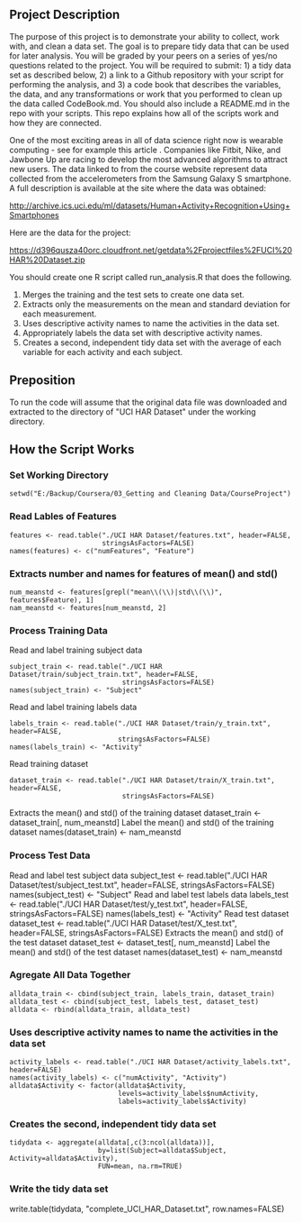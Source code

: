 ## Project Description

The purpose of this project is to demonstrate your ability to collect, work with, and clean a data set. The goal is to prepare tidy data that can be used for later analysis. You will be graded by your peers on a series of yes/no questions related to the project. You will be required to submit: 1) a tidy data set as described below, 2) a link to a Github repository with your script for performing the analysis, and 3) a code book that describes the variables, the data, and any transformations or work that you performed to clean up the data called CodeBook.md. You should also include a README.md in the repo with your scripts. This repo explains how all of the scripts work and how they are connected.

One of the most exciting areas in all of data science right now is wearable computing - see for example this article . Companies like Fitbit, Nike, and Jawbone Up are racing to develop the most advanced algorithms to attract new users. The data linked to from the course website represent data collected from the accelerometers from the Samsung Galaxy S smartphone. A full description is available at the site where the data was obtained:

http://archive.ics.uci.edu/ml/datasets/Human+Activity+Recognition+Using+Smartphones

Here are the data for the project:

https://d396qusza40orc.cloudfront.net/getdata%2Fprojectfiles%2FUCI%20HAR%20Dataset.zip

You should create one R script called run_analysis.R that does the following.

1. Merges the training and the test sets to create one data set.
2. Extracts only the measurements on the mean and standard deviation for each measurement.
3. Uses descriptive activity names to name the activities in the data set.
4. Appropriately labels the data set with descriptive activity names.
5. Creates a second, independent tidy data set with the average of each variable for each activity and each subject.

## Preposition
To run the code will assume that the original data file was downloaded and extracted to the directory of "UCI HAR Dataset" under the working directory.

## How the Script Works

### Set Working Directory
    setwd("E:/Backup/Coursera/03_Getting and Cleaning Data/CourseProject")

### Read Lables of Features
    features <- read.table("./UCI HAR Dataset/features.txt", header=FALSE,
                           stringsAsFactors=FALSE)
    names(features) <- c("numFeatures", "Feature")

### Extracts number and names for features of mean() and std()
    num_meanstd <- features[grepl("mean\\(\\)|std\\(\\)", features$Feature), 1]
    nam_meanstd <- features[num_meanstd, 2]

### Process Training Data
Read and label training subject data

    subject_train <- read.table("./UCI HAR Dataset/train/subject_train.txt", header=FALSE,
                                stringsAsFactors=FALSE)
    names(subject_train) <- "Subject"

Read and label training labels data

    labels_train <- read.table("./UCI HAR Dataset/train/y_train.txt", header=FALSE,
                               stringsAsFactors=FALSE)
    names(labels_train) <- "Activity"

Read training dataset

    dataset_train <- read.table("./UCI HAR Dataset/train/X_train.txt", header=FALSE,
                                stringsAsFactors=FALSE)
Extracts the mean() and std() of the training dataset
    dataset_train <- dataset_train[, num_meanstd]
Label the mean() and std() of the training dataset
    names(dataset_train) <- nam_meanstd

### Process Test Data
Read and label test subject data
    subject_test <- read.table("./UCI HAR Dataset/test/subject_test.txt", header=FALSE,
                               stringsAsFactors=FALSE)
    names(subject_test) <- "Subject"
Read and label test labels data
    labels_test <- read.table("./UCI HAR Dataset/test/y_test.txt", header=FALSE,
                              stringsAsFactors=FALSE)
    names(labels_test) <- "Activity"
Read test dataset
    dataset_test <- read.table("./UCI HAR Dataset/test/X_test.txt", header=FALSE,
                               stringsAsFactors=FALSE)
Extracts the mean() and std() of the test dataset
    dataset_test <- dataset_test[, num_meanstd]
Label the mean() and std() of the test dataset
    names(dataset_test) <- nam_meanstd

### Agregate All Data Together
    alldata_train <- cbind(subject_train, labels_train, dataset_train)
    alldata_test <- cbind(subject_test, labels_test, dataset_test)
    alldata <- rbind(alldata_train, alldata_test)

### Uses descriptive activity names to name the activities in the data set
    activity_labels <- read.table("./UCI HAR Dataset/activity_labels.txt", header=FALSE)
    names(activity_labels) <- c("numActivity", "Activity")
    alldata$Activity <- factor(alldata$Activity,
                               levels=activity_labels$numActivity,
                               labels=activity_labels$Activity)

### Creates the second, independent tidy data set
    tidydata <- aggregate(alldata[,c(3:ncol(alldata))],
                          by=list(Subject=alldata$Subject, Activity=alldata$Activity),
                          FUN=mean, na.rm=TRUE)

### Write the tidy data set
write.table(tidydata, "complete_UCI_HAR_Dataset.txt", row.names=FALSE)
